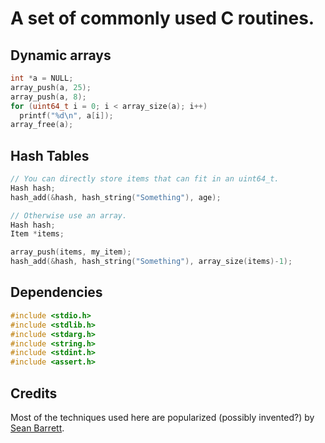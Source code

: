 #  A set of commonly used C routines.

## Dynamic arrays

```C
int *a = NULL;
array_push(a, 25);
array_push(a, 8);
for (uint64_t i = 0; i < array_size(a); i++)
  printf("%d\n", a[i]);
array_free(a);
```

## Hash Tables

```C
// You can directly store items that can fit in an uint64_t.
Hash hash;
hash_add(&hash, hash_string("Something"), age);

// Otherwise use an array.
Hash hash;
Item *items;

array_push(items, my_item);
hash_add(&hash, hash_string("Something"), array_size(items)-1);
```

## Dependencies

```C
#include <stdio.h>
#include <stdlib.h>
#include <stdarg.h>
#include <string.h>
#include <stdint.h>
#include <assert.h>
```

## Credits

Most of the techniques used here are popularized (possibly invented?) by [Sean Barrett](http://nothings.org/).
